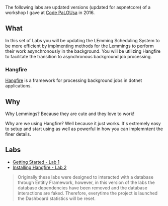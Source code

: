 The following labs are updated versions (updated for aspnetcore) of a workshop I gave at [Code PaLOUsa](https://www.codepalousa.com/) in 2016.

## What
In this set of Labs you will be updating the LEmming Scheduling System to be more efficient by implmenting methods for the Lemmings to perform their work asynchronously in the background. You will be utilizing Hangfire to facilitate the transition to asynchronous background job processing.

### Hangfire
[Hangfire](hangfire.io) is a framework for processing background jobs in dotnet applications.

## Why
Why Lemmings? Because they are cute and they love to work!

Why are we using Hangfire? Well because it just works. It's extremely easy to setup and start using as well as powerful in how you can implemntent the finer details.

## Labs
- [Getting Started - Lab 1](./lab01/README.md)
- [Installing Hangfire - Lab 2](./lab02/README.md)

> Originally these labs were designed to interacted with a database through Entitiy Framework, however, in this version of the labs the database dependencies have been removed and the database interactions are faked. Therefore, everytime the project is launched the Dashboard statistics will be reset.